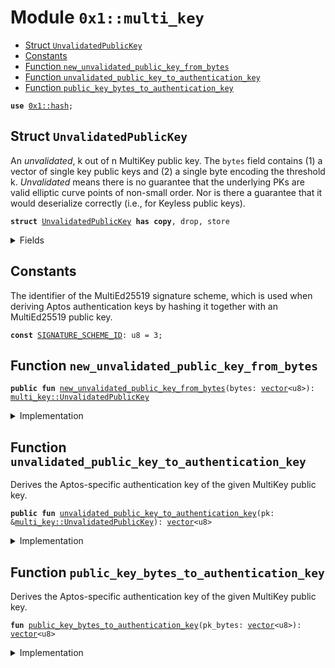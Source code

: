 
<a id="0x1_multi_key"></a>

# Module `0x1::multi_key`



-  [Struct `UnvalidatedPublicKey`](#0x1_multi_key_UnvalidatedPublicKey)
-  [Constants](#@Constants_0)
-  [Function `new_unvalidated_public_key_from_bytes`](#0x1_multi_key_new_unvalidated_public_key_from_bytes)
-  [Function `unvalidated_public_key_to_authentication_key`](#0x1_multi_key_unvalidated_public_key_to_authentication_key)
-  [Function `public_key_bytes_to_authentication_key`](#0x1_multi_key_public_key_bytes_to_authentication_key)


<pre><code><b>use</b> <a href="../../move-stdlib/doc/hash.md#0x1_hash">0x1::hash</a>;
</code></pre>



<a id="0x1_multi_key_UnvalidatedPublicKey"></a>

## Struct `UnvalidatedPublicKey`

An *unvalidated*, k out of n MultiKey public key. The <code>bytes</code> field contains (1) a vector of single key public keys and
(2) a single byte encoding the threshold k.
*Unvalidated* means there is no guarantee that the underlying PKs are valid elliptic curve points of non-small
order.  Nor is there a guarantee that it would deserialize correctly (i.e., for Keyless public keys).


<pre><code><b>struct</b> <a href="multi_key.md#0x1_multi_key_UnvalidatedPublicKey">UnvalidatedPublicKey</a> <b>has</b> <b>copy</b>, drop, store
</code></pre>



<details>
<summary>Fields</summary>


<dl>
<dt>
<code>bytes: <a href="../../move-stdlib/doc/vector.md#0x1_vector">vector</a>&lt;u8&gt;</code>
</dt>
<dd>

</dd>
</dl>


</details>

<a id="@Constants_0"></a>

## Constants


<a id="0x1_multi_key_SIGNATURE_SCHEME_ID"></a>

The identifier of the MultiEd25519 signature scheme, which is used when deriving Aptos authentication keys by hashing
it together with an MultiEd25519 public key.


<pre><code><b>const</b> <a href="multi_key.md#0x1_multi_key_SIGNATURE_SCHEME_ID">SIGNATURE_SCHEME_ID</a>: u8 = 3;
</code></pre>



<a id="0x1_multi_key_new_unvalidated_public_key_from_bytes"></a>

## Function `new_unvalidated_public_key_from_bytes`



<pre><code><b>public</b> <b>fun</b> <a href="multi_key.md#0x1_multi_key_new_unvalidated_public_key_from_bytes">new_unvalidated_public_key_from_bytes</a>(bytes: <a href="../../move-stdlib/doc/vector.md#0x1_vector">vector</a>&lt;u8&gt;): <a href="multi_key.md#0x1_multi_key_UnvalidatedPublicKey">multi_key::UnvalidatedPublicKey</a>
</code></pre>



<details>
<summary>Implementation</summary>


<pre><code><b>public</b> <b>fun</b> <a href="multi_key.md#0x1_multi_key_new_unvalidated_public_key_from_bytes">new_unvalidated_public_key_from_bytes</a>(bytes: <a href="../../move-stdlib/doc/vector.md#0x1_vector">vector</a>&lt;u8&gt;): <a href="multi_key.md#0x1_multi_key_UnvalidatedPublicKey">UnvalidatedPublicKey</a> {
    <a href="multi_key.md#0x1_multi_key_UnvalidatedPublicKey">UnvalidatedPublicKey</a> {
        bytes: bytes
    }
}
</code></pre>



</details>

<a id="0x1_multi_key_unvalidated_public_key_to_authentication_key"></a>

## Function `unvalidated_public_key_to_authentication_key`

Derives the Aptos-specific authentication key of the given MultiKey public key.


<pre><code><b>public</b> <b>fun</b> <a href="multi_key.md#0x1_multi_key_unvalidated_public_key_to_authentication_key">unvalidated_public_key_to_authentication_key</a>(pk: &<a href="multi_key.md#0x1_multi_key_UnvalidatedPublicKey">multi_key::UnvalidatedPublicKey</a>): <a href="../../move-stdlib/doc/vector.md#0x1_vector">vector</a>&lt;u8&gt;
</code></pre>



<details>
<summary>Implementation</summary>


<pre><code><b>public</b> <b>fun</b> <a href="multi_key.md#0x1_multi_key_unvalidated_public_key_to_authentication_key">unvalidated_public_key_to_authentication_key</a>(pk: &<a href="multi_key.md#0x1_multi_key_UnvalidatedPublicKey">UnvalidatedPublicKey</a>): <a href="../../move-stdlib/doc/vector.md#0x1_vector">vector</a>&lt;u8&gt; {
    <a href="multi_key.md#0x1_multi_key_public_key_bytes_to_authentication_key">public_key_bytes_to_authentication_key</a>(pk.bytes)
}
</code></pre>



</details>

<a id="0x1_multi_key_public_key_bytes_to_authentication_key"></a>

## Function `public_key_bytes_to_authentication_key`

Derives the Aptos-specific authentication key of the given MultiKey public key.


<pre><code><b>fun</b> <a href="multi_key.md#0x1_multi_key_public_key_bytes_to_authentication_key">public_key_bytes_to_authentication_key</a>(pk_bytes: <a href="../../move-stdlib/doc/vector.md#0x1_vector">vector</a>&lt;u8&gt;): <a href="../../move-stdlib/doc/vector.md#0x1_vector">vector</a>&lt;u8&gt;
</code></pre>



<details>
<summary>Implementation</summary>


<pre><code><b>fun</b> <a href="multi_key.md#0x1_multi_key_public_key_bytes_to_authentication_key">public_key_bytes_to_authentication_key</a>(pk_bytes: <a href="../../move-stdlib/doc/vector.md#0x1_vector">vector</a>&lt;u8&gt;): <a href="../../move-stdlib/doc/vector.md#0x1_vector">vector</a>&lt;u8&gt; {
    <a href="../../move-stdlib/doc/vector.md#0x1_vector_push_back">vector::push_back</a>(&<b>mut</b> pk_bytes, <a href="multi_key.md#0x1_multi_key_SIGNATURE_SCHEME_ID">SIGNATURE_SCHEME_ID</a>);
    std::hash::sha3_256(pk_bytes)
}
</code></pre>



</details>


[move-book]: https://aptos.dev/move/book/SUMMARY
